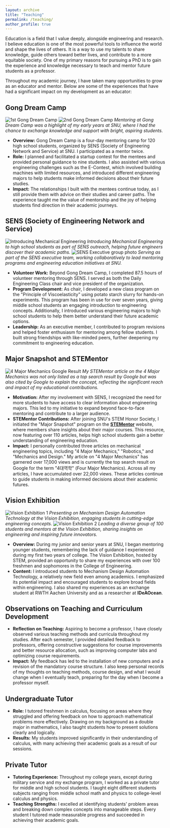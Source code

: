 ```yaml
---
layout: archive
title: "Teaching"
permalink: /teaching/
author_profile: true
---
```


Education is a field that I value deeply, alongside engineering and research. I believe education is one of the most powerful tools to influence the world and shape the lives of others. It is a way to use my talents to share knowledge, guide others toward better lives, and contribute to a more equitable society. One of my primary reasons for pursuing a PhD is to gain the experience and knowledge necessary to teach and mentor future students as a professor.

Throughout my academic journey, I have taken many opportunities to grow as an educator and mentor. Below are some of the experiences that have had a significant impact on my development as an educator:

## Gong Dream Camp

![1st Gong Dream Camp]("https://cksdml1014.github.io/chanisong/images/Gongdream1.jpg") 
![2nd Gong Dream Camp]("https://cksdml1014.github.io/chanisong/images/Gongdream2.jpg") 
*Mentoring at Gong Dream Camp was a highlight of my early years at SNU, where I had the chance to exchange knowledge and support with bright, aspiring students.*

- **Overview:** Gong Dream Camp is a four-day mentoring camp for 120 high school students, organized by SENS (Society of Engineering Network and Service) at SNU. I participated as a mentor twice.
- **Role:** I planned and facilitated a startup contest for the mentees and provided personal guidance to nine students. I also assisted with various engineering challenges such as the E-Contest, which involved building machines with limited resources, and introduced different engineering majors to help students make informed decisions about their future studies.
- **Impact:** The relationships I built with the mentees continue today, as I still provide them with advice on their studies and career paths. The experience taught me the value of mentorship and the joy of helping students find direction in their academic journeys.

## SENS (Society of Engineering Network and Service)

![Introducing Mechanical Engineering]("https://cksdml1014.github.io/chanisong/images/SENS1.jpeg") 
*Introducing Mechanical Engineering to high school students as part of SENS outreach, helping future engineers discover their academic paths.*
![SENS Executive group photo]("https://cksdml1014.github.io/chanisong/images/SENS2.jpeg") 
*Serving as part of the SENS executive team, working collaboratively to lead mentoring programs and engineering education initiatives at SNU.*

- **Volunteer Work:** Beyond Gong Dream Camp, I completed 87.5 hours of volunteer mentoring through SENS. I served as both the Daily Engineering Class chair and vice president of the organization.
- **Program Development:** As chair, I developed a new class program on the "Principle of Viscoelasticity" using potato starch slurry for hands-on experiments. This program has been in use for over seven years, giving middle school students an engaging introduction to engineering concepts. Additionally, I introduced various engineering majors to high school students to help them better understand their future academic options.
- **Leadership:** As an executive member, I contributed to program revisions and helped foster enthusiasm for mentoring among fellow students. I built strong friendships with like-minded peers, further deepening my commitment to engineering education.

## Major Snapshot and STEMentor

![4 Major Mechanics Google Result]("https://cksdml1014.github.io/chanisong/images/majorsnapshot.png")
*My STEMentor article on the 4 Major Mechanics was not only listed as a top search result by Google but was also cited by Google to explain the concept, reflecting the significant reach and impact of my educational contributions.*

- **Motivation:** After my involvement with SENS, I recognized the need for more students to have access to clear information about engineering majors. This led to my initiative to expand beyond face-to-face mentoring and contribute to a larger audience.
- **STEMentor Contributions:** After joining SNU's STEM Honor Society, I initiated the "Major Snapshot" program on the **[STEMentor](https://stementor.tistory.com/)** website, where members share insights about their major courses. This resource, now featuring over 110 articles, helps high school students gain a better understanding of engineering education.
- **Impact:** I personally contributed three articles on mechanical engineering topics, including "4 Major Mechanics," "Robotics," and "Mechanics and Design." My article on "4 Major Mechanics" has garnered over 17,000 views and is currently the top search result on Google for the term "4대역학" (Four Major Mechanics). Across all my articles, I have accumulated over 22,000 views. These articles continue to guide students in making informed decisions about their academic futures.

## Vision Exhibition

![Vision Exhibition 1]("https://cksdml1014.github.io/chanisong/images/VE1.jpg") 
*Presenting on Mechanism Design Automation Technology at the Vision Exhibition, engaging students in cutting-edge engineering concepts.*
![Vision Exhibition 2]("https://cksdml1014.github.io/chanisong/images/VE2.jpg") 
*Leading a diverse group of 100 students and mentors at the Vision Exhibition, sharing insights on engineering and inspiring future innovators.*

- **Overview:** During my junior and senior years at SNU, I began mentoring younger students, remembering the lack of guidance I experienced during my first two years of college. The Vision Exhibition, hosted by STEM, provided an opportunity to share my experiences with over 100 freshmen and sophomores in the College of Engineering.
- **Content:** I introduced students to Mechanism Design Automation Technology, a relatively new field even among academics. I emphasized its potential impact and encouraged students to explore broad fields within engineering. I also shared my experiences as an exchange student at RWTH Aachen University and as a researcher at **IDeAOcean**.

## Observations on Teaching and Curriculum Development

- **Reflection on Teaching:** Aspiring to become a professor, I have closely observed various teaching methods and curricula throughout my studies. After each semester, I provided detailed feedback to professors, offering constructive suggestions for course improvements and better resource allocation, such as improving computer labs and optimizing course requirements.
- **Impact:** My feedback has led to the installation of new computers and a revision of the mandatory course structure. I also keep personal records of my thoughts on teaching methods, course design, and what I would change when I eventually teach, preparing for the day when I become a professor myself.

## Undergraduate Tutor

- **Role:** I tutored freshmen in calculus, focusing on areas where they struggled and offering feedback on how to approach mathematical problems more effectively. Drawing on my background as a double major in mathematics, I also taught students how to present solutions clearly and logically.
- **Results:** My students improved significantly in their understanding of calculus, with many achieving their academic goals as a result of our sessions.

## Private Tutor

- **Tutoring Experience:** Throughout my college years, except during military service and my exchange program, I worked as a private tutor for middle and high school students. I taught eight different students subjects ranging from middle school math and physics to college-level calculus and physics.
- **Teaching Strengths:** I excelled at identifying students' problem areas and breaking down complex concepts into manageable steps. Every student I tutored made measurable progress and succeeded in achieving their academic goals.
